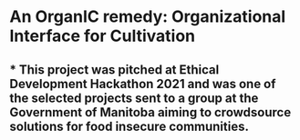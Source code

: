 # An OrganIC remedy: Organizational Interface for Cultivation 

## * This project was pitched at Ethical Development Hackathon 2021 and was one of the selected projects sent to a group at the Government of Manitoba aiming to crowdsource solutions for food insecure communities.
